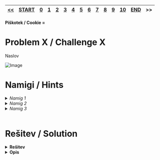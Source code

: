 |[<<](/guides/chall9.md)|[START](/guides/main.md)|[0](/guides/chall0.md)|[1](/guides/chall1.md)|[2](/guides/chall2.md)|[3](/guides/chall3.md)|[4](/guides/chall4.md)|[5](/guides/chall5.md)|[6](/guides/chall6.md)|[7](/guides/chall7.md)|[8](/guides/chall8.md)|[9](/guides/chall9.md)|[10](/guides/chall10.md)|[END](/guides/end.md)|>>|
|:-|:-|:-|:-|:-|:-|:-|:-|:-|:-|:-|:-|:-|:-|:-|

#### Piškotek / Cookie = 

# Problem X / Challenge X
Naslov

[//]: #slikica

![Image](images/challX.png)


# Namigi / Hints

<details >
<summary>
    <i>Namig 1</i> 
</summary>
    Nekaj majhnega, kar je dal Andraž
</details>

<details >
<summary>
    <i>Namig 2</i> 
</summary>
    Nekaj srednjega
</details>
<details >
<summary>
    <i>Namig 3</i> 
</summary>
    Direktna navodila (iz opisa)
</details>
<br>

# Rešitev / Solution

<details>
<summary><b>
    Rešitev
</b></summary>
    Kar napiše oz. "Napišemo program za ... / ki ..."
</details>
<details>
<summary><b>
    Opis
</b></summary>
Kaj išče in kje to najde s slikico z dev tooli

![Image](images/challXdev.png)

oz. opis programa in obrazložitev ter koda
</details>

